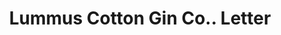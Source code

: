 ---
doi: 10.7916/D8RZ0Q1N
date_other: '1913'
date_other_textual: '1913'
form: correspondence
genre:
- Letters (correspondence)
name:
- Lummus Cotton Gin Co.
object_in_context_url: https://biggert.cul.columbia.edu/items/view/ave_biggert_00122
subject_hierarchical_geographic:
- Columbus, Georgia, United States
subject_name:
- Lummus Cotton Gin Co.
title: Lummus Cotton Gin Co.. Letter
sort_title: Lummus Cotton Gin Co.. Letter
call_number: ave_biggert_00122
coordinates:
- 32.492222222222225,-84.94027777777778
pid: ave_biggert_00122
identifiers: ave_biggert_00122
canvas_id: ldpd:395397
permalink: "/items/ave_biggert_00122/"
layout: iiif-image-page
---